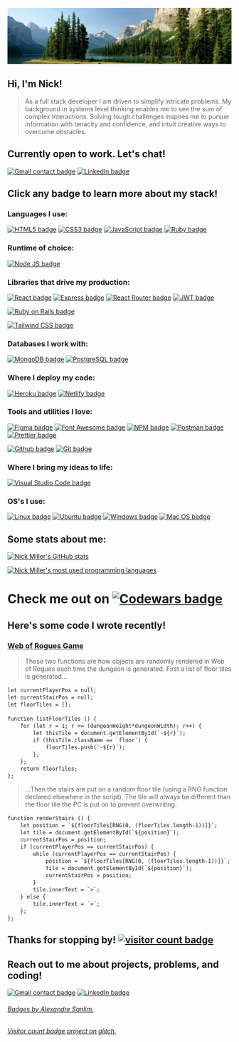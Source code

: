 ![Crisp mountain lake header image](./assets/images/Freshheader.jpeg)

## Hi, I'm Nick!
> As a full stack developer I am driven to simplify intricate problems. My background in systems level thinking enables me to see the sum of complex interactions. Solving tough challenges inspires me to pursue information with tenacity and confidence, and intuit creative ways to overcome obstacles.

## Currently open to work. Let's chat!
[![Gmail contact badge](https://img.shields.io/badge/Gmail-D14836?style=for-the-badge&logo=gmail&logoColor=white)](mailto:nickbarrettmiller@gmail.com)
[![LinkedIn badge](https://img.shields.io/badge/LinkedIn-0077B5?style=for-the-badge&logo=linkedin&logoColor=white)](https://www.linkedin.com/in/ndbmiller/)

## Click any badge to learn more about my stack!

### Languages I use:
[![HTML5 badge](https://img.shields.io/badge/HTML5-E34F26?style=for-the-badge&logo=html5&logoColor=white)](https://developer.mozilla.org/en-US/docs/Glossary/HTML5)
[![CSS3 badge](https://img.shields.io/badge/CSS3-1572B6?style=for-the-badge&logo=css3&logoColor=white)](https://developer.mozilla.org/en-US/docs/Web/CSS)
[![JavaScript badge](https://img.shields.io/badge/JavaScript-323330?style=for-the-badge&logo=javascript&logoColor=F7DF1E)](https://developer.mozilla.org/en-US/docs/Web/JavaScript)
[![Ruby badge](https://img.shields.io/badge/Ruby-CC342D?style=for-the-badge&logo=ruby&logoColor=white)](https://www.ruby-lang.org/en/)

### Runtime of choice:
[![Node JS badge](https://img.shields.io/badge/Node.js-339933?style=for-the-badge&logo=nodedotjs&logoColor=white)](https://nodejs.org/en/about/)

### Libraries that drive my production:
[![React badge](https://img.shields.io/badge/React-20232A?style=for-the-badge&logo=react&logoColor=61DAFB)](https://reactjs.org/)
[![Express badge](https://img.shields.io/badge/Express.js-000000?style=for-the-badge&logo=express&logoColor=white)](https://expressjs.com/)
[![React Router badge](https://img.shields.io/badge/React_Router-CA4245?style=for-the-badge&logo=react-router&logoColor=white)](https://reactrouter.com/)
[![JWT badge](https://img.shields.io/badge/JWT-000000?style=for-the-badge&logo=JSON%20web%20tokens&logoColor=white)](https://jwt.io/)

[![Ruby on Rails badge](https://img.shields.io/badge/Ruby_on_Rails-CC0000?style=for-the-badge&logo=ruby-on-rails&logoColor=white)](https://rubyonrails.org/)

[![Tailwind CSS badge](https://img.shields.io/badge/Tailwind_CSS-38B2AC?style=for-the-badge&logo=tailwind-css&logoColor=white)](https://tailwindcss.com/)

### Databases I work with:
[![MongoDB badge](https://img.shields.io/badge/MongoDB-4EA94B?style=for-the-badge&logo=mongodb&logoColor=white)](https://www.mongodb.com/)
[![PostgreSQL badge](https://img.shields.io/badge/PostgreSQL-316192?style=for-the-badge&logo=postgresql&logoColor=white)](https://www.postgresql.org/)

### Where I deploy my code:
[![Heroku badge](https://img.shields.io/badge/Heroku-430098?style=for-the-badge&logo=heroku&logoColor=white)](https://www.heroku.com/about)
[![Netlify badge](https://img.shields.io/badge/Netlify-00C7B7?style=for-the-badge&logo=netlify&logoColor=white)](https://www.netlify.com/)

### Tools and utilities I love:
[![Figma badge](https://img.shields.io/badge/Figma-F24E1E?style=for-the-badge&logo=figma&logoColor=white)](https://www.figma.com/)
[![Font Awesome badge](https://img.shields.io/badge/Font_Awesome-339AF0?style=for-the-badge&logo=fontawesome&logoColor=white)](https://fontawesome.com/)
[![NPM badge](https://img.shields.io/badge/npm-CB3837?style=for-the-badge&logo=npm&logoColor=white)](https://www.npmjs.com/)
[![Postman badge](https://img.shields.io/badge/Postman-FF6C37?style=for-the-badge&logo=Postman&logoColor=white)](https://www.postman.com/)
[![Prettier badge](https://img.shields.io/badge/prettier-1A2C34?style=for-the-badge&logo=prettier&logoColor=F7BA3E)](https://prettier.io/)

[![Github badge](https://img.shields.io/badge/GitHub-100000?style=for-the-badge&logo=github&logoColor=white)](https://github.com/nickdbmiller)
[![Git badge](https://img.shields.io/badge/GIT-E44C30?style=for-the-badge&logo=git&logoColor=white)](https://git-scm.com/)

### Where I bring my ideas to life:
[![Visual Studio Code badge](https://img.shields.io/badge/Visual_Studio_Code-0078D4?style=for-the-badge&logo=visual%20studio%20code&logoColor=white)](https://code.visualstudio.com/)

### OS's I use:
[![Linux badge](https://img.shields.io/badge/Linux-FCC624?style=for-the-badge&logo=linux&logoColor=black)](https://en.wikipedia.org/wiki/Linux)
[![Ubuntu badge](https://img.shields.io/badge/Ubuntu-E95420?style=for-the-badge&logo=ubuntu&logoColor=white)](https://ubuntu.com/)
[![Windows badge](	https://img.shields.io/badge/Windows-0078D6?style=for-the-badge&logo=windows&logoColor=white)](https://en.wikipedia.org/wiki/Microsoft_Windows)
[![Mac OS badge](https://img.shields.io/badge/mac%20os-000000?style=for-the-badge&logo=apple&logoColor=white)](https://en.wikipedia.org/wiki/MacOS)

## Some stats about me:
[![Nick Miller's GitHub stats](https://github-readme-stats.vercel.app/api?username=nickdbmiller&show_icons=true&theme=chartreuse-dark)](https://github.com/anuraghazra/github-readme-stats)

[![Nick Miller's most used programming languages](https://github-readme-stats.vercel.app/api/top-langs/?username=nickdbmiller&layout=compact&theme=chartreuse-dark)](https://github.com/anuraghazra/github-readme-stats)

# Check me out on [![Codewars badge](	https://img.shields.io/badge/Codewars-B1361E?style=for-the-badge&logo=Codewars&logoColor=white)](https://www.codewars.com/users/nickdbmiller)

## Here's some code I wrote recently!
### [Web of Rogues Game](https://nickdbmiller.github.io/Web-of-Rogues-Game/)
>These two functions are how objects are randomly rendered in Web of Rogues each time the dungeon is generated. First a list of floor tiles is generated...


```
let currentPlayerPos = null;
let currentStairPos = null;
let floorTiles = [];

function listFloorTiles () {
    for (let r = 1; r <= (dungeonHeight*dungeonWidth); r++) {
        let thisTile = document.getElementById(`-${r}`);
        if (thisTile.className == `floor`) {
            floorTiles.push(`-${r}`);
        };
    };
    return floorTiles;
};
```

>...Then the stairs are put on a random floor tile (using a RNG function declared elsewhere in the script). The tile will always be different than the floor tile the PC is put on to prevent overwriting.

```
function renderStairs () {
    let position = `${floorTiles[RNG(0, (floorTiles.length-1))]}`;
    let tile = document.getElementById(`${position}`);
    currentStairPos = position;
    if (currentPlayerPos == currentStairPos) {
        while (currentPlayerPos == currentStairPos) {
            position = `${floorTiles[RNG(0, (floorTiles.length-1))]}`;
            tile = document.getElementById(`${position}`);
            currentStairPos = position;
        }
        tile.innerText = `>`;
    } else {
        tile.innerText = `>`;
    };
};
```

## Thanks for stopping by! [![visitor count badge](https://visitor-badge.glitch.me/badge?page_id=nickdbmiller.nickdbmiller)](https://visitor-badge.glitch.me/#docs)

## Reach out to me about projects, problems, and coding!
[![Gmail contact badge](https://img.shields.io/badge/Gmail-D14836?style=for-the-badge&logo=gmail&logoColor=white)](mailto:nickbarrettmiller@gmail.com)
[![LinkedIn badge](https://img.shields.io/badge/LinkedIn-0077B5?style=for-the-badge&logo=linkedin&logoColor=white)](https://www.linkedin.com/in/ndbmiller/)

###### [Badges by Alexandre Sanlim.](https://github.com/alexandresanlim/Badges4-README.md-Profile)

###### [Visitor count badge project on glitch.](https://visitor-badge.glitch.me/)

